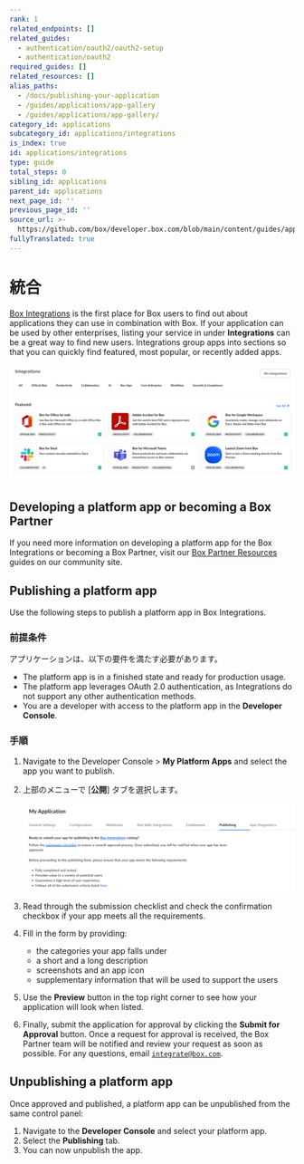 ```yaml
---
rank: 1
related_endpoints: []
related_guides:
  - authentication/oauth2/oauth2-setup
  - authentication/oauth2
required_guides: []
related_resources: []
alias_paths:
  - /docs/publishing-your-application
  - /guides/applications/app-gallery
  - /guides/applications/app-gallery/
category_id: applications
subcategory_id: applications/integrations
is_index: true
id: applications/integrations
type: guide
total_steps: 0
sibling_id: applications
parent_id: applications
next_page_id: ''
previous_page_id: ''
source_url: >-
  https://github.com/box/developer.box.com/blob/main/content/guides/applications/integrations/index.md
fullyTranslated: true
---
```

# 統合

[Box Integrations][app-center] is the first place for Box users to find out about applications they can use in combination with Box. If your application can be used by other enterprises, listing your service in under **Integrations** can be a great way to find new users. Integrations group apps into sections so that you can quickly find featured, most popular, or recently added apps.

![統合](./images/box-integrations.png)

## Developing a platform app or becoming a Box Partner

If you need more information on developing a platform app for the Box Integrations or becoming a Box Partner, visit our [Box Partner Resources][bp] guides on our community site.

## Publishing a platform app

Use the following steps to publish a platform app in Box Integrations.

### 前提条件

アプリケーションは、以下の要件を満たす必要があります。

* The platform app is in a finished state and ready for production usage.
* The platform app leverages OAuth 2.0 authentication, as Integrations do not support any other authentication methods.
* You are a developer with access to the platform app in the **Developer Console**.

### 手順

1. Navigate to the Developer Console > **My Platform Apps** and select the app you want to publish.

2. 上部のメニューで \[**公開**] タブを選択します。

   ![Publishing tab for an application](./images/publishing-app.png)

3. Read through the submission checklist and check the confirmation checkbox if your app meets all the requirements.

4. Fill in the form by providing:

   * the categories your app falls under
   * a short and a long description 
   * screenshots and an app icon
   * supplementary information that will be used to support the users

5. Use the **Preview** button in the top right corner to see how your application will look when listed.

6. Finally, submit the application for approval by clicking the **Submit for Approval** button. Once a request for approval is received, the Box Partner team will be notified and review your request as soon as possible. For any questions, email [`integrate@box.com`][email].

## Unpublishing a platform app

Once approved and published, a platform app can be unpublished from the same control panel:

1. Navigate to the **Developer Console** and select your platform app. 
2. Select the **Publishing** tab.
3. You can now unpublish the app.

[app-center]: https://app.box.com/services

[email]: mailto:integrate@box.com

[bp]: https://support.box.com/hc/en-us/sections/21356597387539-Box-Partner-Programs
